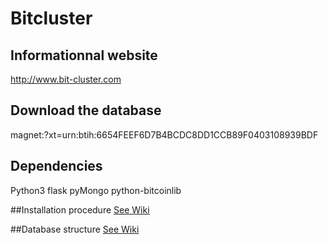 # Bitcluster
## Informationnal website
http://www.bit-cluster.com

## Download the database
magnet:?xt=urn:btih:6654FEEF6D7B4BCDC8DD1CCB89F0403108939BDF

## Dependencies
Python3
flask
pyMongo
python-bitcoinlib

##Installation procedure
 [See Wiki](../../wiki/Installation-procedure)

##Database structure
 [See Wiki](../../wiki/Database-structure)